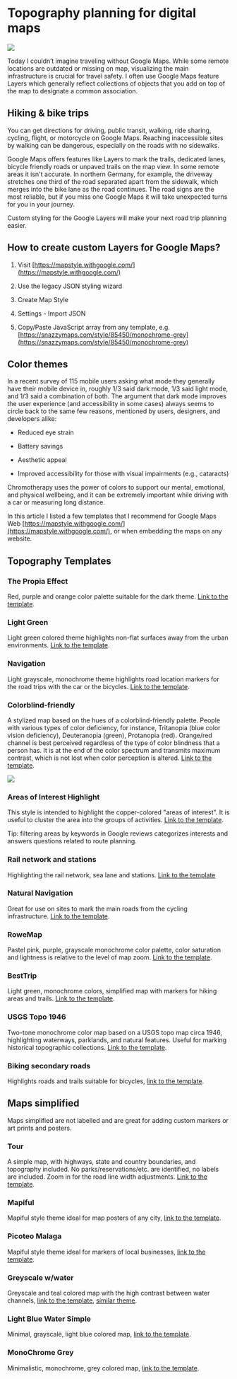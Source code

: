 # Topography planning for digital maps

![](https://images.prismic.io/syntia/8933c596-6e38-45e3-ace0-1829a8304ec4_snazzy-image.png?auto=compress,format)

Today I couldn’t imagine traveling without Google Maps. While some remote
locations are outdated or missing on map, visualizing the main infrastructure is
crucial for travel safety. I often use Google Maps feature Layers which
generally reflect collections of objects that you add on top of the map to
designate a common association.

## Hiking & bike trips

You can get directions for driving, public transit, walking, ride sharing,
cycling, flight, or motorcycle on Google Maps. Reaching inaccessible sites by
walking can be dangerous, especially on the roads with no sidewalks.

Google Maps offers features like Layers to mark the trails, dedicated lanes,
bicycle friendly roads or unpaved trails on the map view. In some remote areas
it isn't accurate. In northern Germany, for example, the driveway stretches one
third of the road separated apart from the sidewalk, which merges into the bike
lane as the road continues. The road signs are the most reliable, but if you
miss one Google Maps it will take unexpected turns for you in your journey.

Custom styling for the Google Layers will make your next road trip planning
easier.

## How to create custom Layers for Google Maps?

1. Visit [https://mapstyle.withgoogle.com/](https://mapstyle.withgoogle.com/)

2. Use the legacy JSON styling wizard

3. Create Map Style

4. Settings - Import JSON

5. Copy/Paste JavaScript array from any template, e.g.
   [https://snazzymaps.com/style/85450/monochrome-grey](https://snazzymaps.com/style/85450/monochrome-grey)

## Color themes

In a recent survey of 115 mobile users asking what mode they generally have
their mobile device in, roughly 1/3 said dark mode, 1/3 said light mode, and 1/3
said a combination of both. The argument that dark mode improves the user
experience (and accessibility in some cases) always seems to circle back to the
same few reasons, mentioned by users, designers, and developers alike:

- Reduced eye strain

- Battery savings

- Aesthetic appeal

- Improved accessibility for those with visual impairments (e.g., cataracts)

Chromotherapy uses the power of colors to support our mental, emotional, and
physical wellbeing, and it can be extremely important while driving with a car
or measuring long distance.

In this article I listed a few templates that I recommend for Google Maps Web
[https://mapstyle.withgoogle.com/](https://mapstyle.withgoogle.com/), or when
embedding the maps on any website.

## Topography Templates

### The Propia Effect

Red, purple and orange color palette suitable for the dark theme.
[Link to the template](https://snazzymaps.com/style/111/the-propia-effect).
<div id="propia-effect-map" class="map"></div>

### Light Green

Light green colored theme highlights non-flat surfaces away from the urban
environments.
[Link to the template](https://snazzymaps.com/style/59/light-green).
<div id="light-green-map" class="map"></div>

### Navigation

Light grayscale, monochrome theme highlights road location markers for the road
trips with the car or the bicycles.
[Link to the template](https://snazzymaps.com/style/4069/navigation).

### Colorblind-friendly

A stylized map based on the hues of a colorblind-friendly palette. People with
various types of color deficiency, for instance, Tritanopia (blue color vision
deficiency), Deuteranopia (green), Protanopia (red). Orange/red channel is best
perceived regardless of the type of color blindness that a person has. It is at
the end of the color spectrum and transmits maximum contrast, which is not lost
when color perception is altered.
[Link to the template](https://snazzymaps.com/style/114/colorblind-friendly).

![](https://images.prismic.io/syntia/697c51f6-174a-4774-8500-3b2af3a9d3f5_tritanopia-deuteranopia-protanopia.jpg?auto=compress,format)
<div id="colorblind-friendly-map" class="map"></div>

### Areas of Interest Highlight

This style is intended to highlight the copper-colored "areas of interest". It
is useful to cluster the area into the groups of activities.
[Link to the template](https://snazzymaps.com/style/276636/areas-of-interest-highlight).

Tip: filtering areas by keywords in Google reviews categorizes interests and
answers questions related to route planning.

<div id="areas-of-interest-map" class="map"></div>

### Rail network and stations

Highlighting the rail network, sea lane and stations.
[Link to the template](https://snazzymaps.com/style/76037/rail-network-and-stations)

<div id="rail-network-and-stations-map" class="map"></div>

### Natural Navigation

Great for use on sites to mark the main roads from the cycling infrastructure.
[Link to the template](https://snazzymaps.com/style/19607/natural-navigation).

<div id="natural-navigation-map" class="map"></div>

### RoweMap

Pastel pink, purple, grayscale monochrome color palette, color saturation and
lightness is relative to the level of map zoom.
[Link to the template](https://snazzymaps.com/style/40616/rowemap).

<div id="rowe-map-map" class="map"></div>

### BestTrip

Light green, monochrome colors, simplified map with markers for hiking areas and
trails. [Link to the template](https://snazzymaps.com/style/20730/besttrip).

<div id="best-trip-map" class="map"></div>

### USGS Topo 1946

Two-tone monochrome color map based on a USGS topo map circa 1946, highlighting
waterways, parklands, and natural features. Useful for marking historical
topographic collections.
[Link to the template](https://snazzymaps.com/style/103965/usgs-topo-1946).

<div id="usgs-topo-map" class="map"></div>

### Biking secondary roads

Highlights roads and trails suitable for bicycles,
[link to the template](https://snazzymaps.com/style/7800/biking-secondary-roads).

## Maps simplified

Maps simplified are not labelled and are great for adding custom markers or art
prints and posters.

### Tour

A simple map, with highways, state and country boundaries, and topography
included. No parks/reservations/etc. are identified, no labels are included.
Zoom in for the road line width adjustments.
[Link to the template](https://snazzymaps.com/style/97220/tour-tour-tour).

<div id="tour-map" class="map"></div>

### Mapiful

Mapiful style theme ideal for map posters of any city,
[link to the template](https://snazzymaps.com/style/146099/like-mapiful).

<div id="mapiful-map" class="map"></div>

### Picoteo Malaga

Mapiful style theme ideal for markers of local businesses,
[link to the template](https://snazzymaps.com/style/13110/picoteo-malaga).

<div id="picoteo-malaga-map" class="map"></div>

### Greyscale w/water

Greyscale and teal colored map with the high contrast between water channels,
[link to the template](https://snazzymaps.com/style/20028/greyscale-w-water),
[similar theme](https://snazzymaps.com/style/213493/water-only).

<div id="greyscale-water-map" class="map"></div>

### Light Blue Water Simple

Minimal, grayscale, light blue colored map,
[link to the template](https://snazzymaps.com/style/62520/light-blue-water-simple).

<div id="light-blue-water-map" class="map"></div>

### MonoChrome Grey

Minimalistic, monochrome, grey colored map,
[link to the template](https://snazzymaps.com/style/85450/monochrome-grey).

<div id="monochrome-grey-map" class="map"></div>
